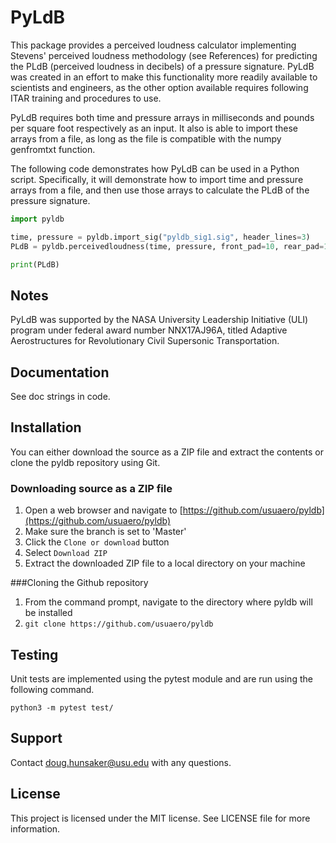 # PyLdB

This package provides a perceived loudness calculator implementing Stevens' perceived loudness methodology (see
References) for predicting the PLdB (perceived loudness in decibels) of a pressure signature. PyLdB was created
in an effort to make this functionality more readily available to scientists and engineers, as the other option
available requires following ITAR training and procedures to use. 

PyLdB requires both time and pressure arrays in milliseconds and pounds per square foot respectively as an input.
It also is able to import these arrays from a file, as long as the file is compatible with the numpy genfromtxt
function.

The following code demonstrates how PyLdB can be used in a Python script. Specifically, it will demonstrate how
to import time and pressure arrays from a file, and then use those arrays to calculate the PLdB of the pressure
signature.

```python
import pyldb

time, pressure = pyldb.import_sig("pyldb_sig1.sig", header_lines=3)
PLdB = pyldb.perceivedloudness(time, pressure, front_pad=10, rear_pad=10)

print(PLdB)
```

## Notes

PyLdB was supported by the NASA University Leadership Initiative (ULI) program under federal award number
NNX17AJ96A, titled Adaptive Aerostructures for Revolutionary Civil Supersonic Transportation.

## Documentation

See doc strings in code.

## Installation

You can either download the source as a ZIP file and extract the contents or clone the pyldb repository using Git.

### Downloading source as a ZIP file

1. Open a web browser and navigate to [https://github.com/usuaero/pyldb](https://github.com/usuaero/pyldb)
2. Make sure the branch is set to 'Master'
3. Click the `Clone or download` button
4. Select `Download ZIP`
5. Extract the downloaded ZIP file to a local directory on your machine

###Cloning the Github repository

1. From the command prompt, navigate to the directory where pyldb will be installed
2. `git clone https://github.com/usuaero/pyldb`

## Testing

Unit tests are implemented using the pytest module and are run using the following command.

`python3 -m pytest test/`

## Support

Contact doug.hunsaker@usu.edu with any questions.

## License

This project is licensed under the MIT license. See LICENSE file for more information.      
